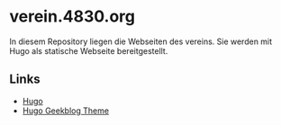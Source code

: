 # verein.4830.org

In diesem Repository liegen die Webseiten des vereins. Sie werden mit Hugo als statische Webseite bereitgestellt.

## Links

- [Hugo](https://gohugo.io)
- [Hugo Geekblog Theme](https://github.com/thegeeklab/hugo-geekblog)
